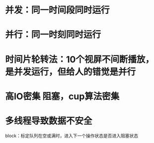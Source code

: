 # 并发：同一时间段同时运行

# 并行：同一时刻同时运行

# 时间片轮转法：10个视屏不间断播放，是并发运行，但给人的错觉是并行

# 高IO密集  阻塞，cup算法密集

# 多线程导致数据不安全



block：标定队列在空或满时，进入下一个操作状态是否进入阻塞状态













